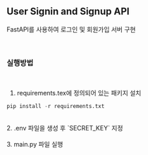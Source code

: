 ﻿## User Signin and Signup API
FastAPI를 사용하여 로그인 및 회원가입 서버 구현

<br />

### 실행방법
<br />

1. requirements.tex에 정의되어 있는 패키지 설치
```py
pip install -r requirements.txt
```
<br />
2. .env 파일을 생성 후 `SECRET_KEY` 지정
<br />
<br />
3. main.py 파일 실행
